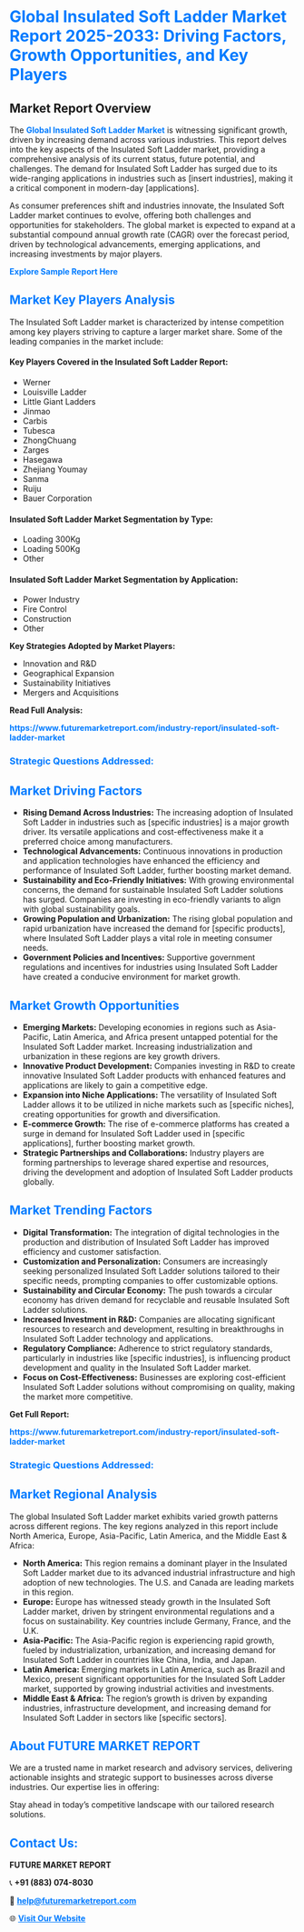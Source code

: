 <h1 style="color: #007BFF;">Global Insulated Soft Ladder Market Report 2025-2033: Driving Factors, Growth Opportunities, and Key Players</h1>

<section id="overview">
<h2>Market Report Overview</h2>
<p>The <a href="https://www.futuremarketreport.com/industry-report/insulated-soft-ladder-market" style="color: #007BFF; text-decoration: none;"><strong>Global Insulated Soft Ladder Market</strong></a> is witnessing significant growth, driven by increasing demand across various industries. This report delves into the key aspects of the Insulated Soft Ladder market, providing a comprehensive analysis of its current status, future potential, and challenges. The demand for Insulated Soft Ladder has surged due to its wide-ranging applications in industries such as [insert industries], making it a critical component in modern-day [applications].</p>
<p>As consumer preferences shift and industries innovate, the Insulated Soft Ladder market continues to evolve, offering both challenges and opportunities for stakeholders. The global market is expected to expand at a substantial compound annual growth rate (CAGR) over the forecast period, driven by technological advancements, emerging applications, and increasing investments by major players.</p>
</section>

<section id="overview">
<p><a href="https://www.futuremarketreport.com/request-sample/reportId=92835" style="color: #007BFF; text-decoration: none;"><strong>Explore Sample Report Here</strong></a></p>
</section>

<section id="key-players">
<h2 style="color: #007BFF;">Market Key Players Analysis</h2>
<p>The Insulated Soft Ladder market is characterized by intense competition among key players striving to capture a larger market share. Some of the leading companies in the market include:</p>
<h4>Key Players Covered in the Insulated Soft Ladder Report:</h4>
<ul><li>Werner</li><li>Louisville Ladder</li><li>Little Giant Ladders</li><li>Jinmao</li><li>Carbis</li><li>Tubesca</li><li>ZhongChuang</li><li>Zarges</li><li>Hasegawa</li><li>Zhejiang Youmay</li><li>Sanma</li><li>Ruiju</li><li>Bauer Corporation</li></ul>
<h4>Insulated Soft Ladder Market Segmentation by Type:</h4>
<ul><li>Loading 300Kg</li><li>Loading 500Kg</li><li>Other</li></ul>

<h4>Insulated Soft Ladder Market Segmentation by Application:</h4>
<ul><li>Power Industry</li><li>Fire Control</li><li>Construction</li><li>Other</li></ul>
<p><strong>Key Strategies Adopted by Market Players:</strong></p>
<ul>
<li>Innovation and R&D</li>
<li>Geographical Expansion</li>
<li>Sustainability Initiatives</li>
<li>Mergers and Acquisitions</li>
</ul>
</section>

<section>
<p><strong>Read Full Analysis: </strong></p><a href="https://www.futuremarketreport.com/industry-report/insulated-soft-ladder-market" style="color: #007BFF; text-decoration: none;"><strong>https://www.futuremarketreport.com/industry-report/insulated-soft-ladder-market</strong></a>
<h3 style="color: #007BFF;">Strategic Questions Addressed:</h3>
</section>

<section id="driving-factors">
<h2 style="color: #007BFF;">Market Driving Factors</h2>
<ul>
<li><strong>Rising Demand Across Industries:</strong> The increasing adoption of Insulated Soft Ladder in industries such as [specific industries] is a major growth driver. Its versatile applications and cost-effectiveness make it a preferred choice among manufacturers.</li>
<li><strong>Technological Advancements:</strong> Continuous innovations in production and application technologies have enhanced the efficiency and performance of Insulated Soft Ladder, further boosting market demand.</li>
<li><strong>Sustainability and Eco-Friendly Initiatives:</strong> With growing environmental concerns, the demand for sustainable Insulated Soft Ladder solutions has surged. Companies are investing in eco-friendly variants to align with global sustainability goals.</li>
<li><strong>Growing Population and Urbanization:</strong> The rising global population and rapid urbanization have increased the demand for [specific products], where Insulated Soft Ladder plays a vital role in meeting consumer needs.</li>
<li><strong>Government Policies and Incentives:</strong> Supportive government regulations and incentives for industries using Insulated Soft Ladder have created a conducive environment for market growth.</li>
</ul>
</section>

<section id="growth-opportunities">
<h2 style="color: #007BFF;">Market Growth Opportunities</h2>
<ul>
<li><strong>Emerging Markets:</strong> Developing economies in regions such as Asia-Pacific, Latin America, and Africa present untapped potential for the Insulated Soft Ladder market. Increasing industrialization and urbanization in these regions are key growth drivers.</li>
<li><strong>Innovative Product Development:</strong> Companies investing in R&D to create innovative Insulated Soft Ladder products with enhanced features and applications are likely to gain a competitive edge.</li>
<li><strong>Expansion into Niche Applications:</strong> The versatility of Insulated Soft Ladder allows it to be utilized in niche markets such as [specific niches], creating opportunities for growth and diversification.</li>
<li><strong>E-commerce Growth:</strong> The rise of e-commerce platforms has created a surge in demand for Insulated Soft Ladder used in [specific applications], further boosting market growth.</li>
<li><strong>Strategic Partnerships and Collaborations:</strong> Industry players are forming partnerships to leverage shared expertise and resources, driving the development and adoption of Insulated Soft Ladder products globally.</li>
</ul>
</section>

<section id="trending-factors">
<h2 style="color: #007BFF;">Market Trending Factors</h2>
<ul>
<li><strong>Digital Transformation:</strong> The integration of digital technologies in the production and distribution of Insulated Soft Ladder has improved efficiency and customer satisfaction.</li>
<li><strong>Customization and Personalization:</strong> Consumers are increasingly seeking personalized Insulated Soft Ladder solutions tailored to their specific needs, prompting companies to offer customizable options.</li>
<li><strong>Sustainability and Circular Economy:</strong> The push towards a circular economy has driven demand for recyclable and reusable Insulated Soft Ladder solutions.</li>
<li><strong>Increased Investment in R&D:</strong> Companies are allocating significant resources to research and development, resulting in breakthroughs in Insulated Soft Ladder technology and applications.</li>
<li><strong>Regulatory Compliance:</strong> Adherence to strict regulatory standards, particularly in industries like [specific industries], is influencing product development and quality in the Insulated Soft Ladder market.</li>
<li><strong>Focus on Cost-Effectiveness:</strong> Businesses are exploring cost-efficient Insulated Soft Ladder solutions without compromising on quality, making the market more competitive.</li>
</ul>
</section>

<section>
<p><strong>Get Full Report: </strong></p><a href="https://www.futuremarketreport.com/industry-report/insulated-soft-ladder-market" style="color: #007BFF; text-decoration: none;"><strong>https://www.futuremarketreport.com/industry-report/insulated-soft-ladder-market</strong></a>
<h3 style="color: #007BFF;">Strategic Questions Addressed:</h3>
</section>


<section id="regional-analysis">
<h2 style="color: #007BFF;">Market Regional Analysis</h2>
<p>The global Insulated Soft Ladder market exhibits varied growth patterns across different regions. The key regions analyzed in this report include North America, Europe, Asia-Pacific, Latin America, and the Middle East & Africa:</p>
<ul>
<li><strong>North America:</strong> This region remains a dominant player in the Insulated Soft Ladder market due to its advanced industrial infrastructure and high adoption of new technologies. The U.S. and Canada are leading markets in this region.</li>
<li><strong>Europe:</strong> Europe has witnessed steady growth in the Insulated Soft Ladder market, driven by stringent environmental regulations and a focus on sustainability. Key countries include Germany, France, and the U.K.</li>
<li><strong>Asia-Pacific:</strong> The Asia-Pacific region is experiencing rapid growth, fueled by industrialization, urbanization, and increasing demand for Insulated Soft Ladder in countries like China, India, and Japan.</li>
<li><strong>Latin America:</strong> Emerging markets in Latin America, such as Brazil and Mexico, present significant opportunities for the Insulated Soft Ladder market, supported by growing industrial activities and investments.</li>
<li><strong>Middle East & Africa:</strong> The region’s growth is driven by expanding industries, infrastructure development, and increasing demand for Insulated Soft Ladder in sectors like [specific sectors].</li>
</ul>
</section>

<footer>
<h2 style="color: #007BFF;">About FUTURE MARKET REPORT</h2>
<p>We are a trusted name in market research and advisory services, delivering actionable insights and strategic support to businesses across diverse industries. Our expertise lies in offering:</p>

<p>Stay ahead in today’s competitive landscape with our tailored research solutions.</p>

<h2 style="color: #007BFF;">Contact Us:</h2>
<p><strong>FUTURE MARKET REPORT</strong></p>
<p>📞 <strong>+91 (883) 074-8030</strong></p>
<p>📧 <strong><a href="mailto:help@futuremarketreport.com" style="color: #007BFF;">help@futuremarketreport.com</a></strong></p>
<p>🌐 <strong><a href="https://www.futuremarketreport.com/" style="color: #007BFF;">Visit Our Website</a></strong></p>
</footer>